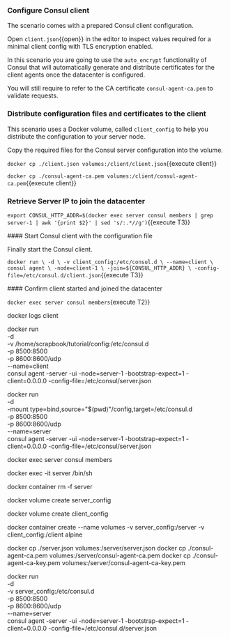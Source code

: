 ### Configure Consul client

The scenario comes with a prepared Consul client configuration.

Open `client.json`{{open}} in the editor to inspect values required for a minimal client config with TLS encryption enabled.

In this scenario you are going to use the `auto_encrypt` functionality of Consul that will automatically generate and distribute certificates for the client agents once the datacenter is configured.

You will still require to refer to the CA certificate `consul-agent-ca.pem` to validate requests.

### Distribute configuration files and certificates to the client

This scenario uses a Docker volume, called `client_config` to help you distribute the configuration to your server node.


Copy the required files for the Consul server configuration into the volume.

`docker cp ./client.json volumes:/client/client.json`{{execute client}}

`docker cp ./consul-agent-ca.pem volumes:/client/consul-agent-ca.pem`{{execute client}}

### Retrieve Server IP to join the datacenter

`export CONSUL_HTTP_ADDR=$(docker exec server consul members | grep server-1 | awk '{print $2}' | sed 's/:.*//g')`{{execute T3}}

#### Start Consul client with the configuration file

Finally start the Consul client.

`docker run \
    -d \
    -v client_config:/etc/consul.d \
    --name=client \
    consul agent \
     -node=client-1 \
     -join=${CONSUL_HTTP_ADDR} \
     -config-file=/etc/consul.d/client.json`{{execute T3}}


#### Confirm client started and joined the datacenter

`docker exec server consul members`{execute T2}}


docker logs client


docker run \
    -d \
    -v /home/scrapbook/tutorial/config:/etc/consul.d \
    -p 8500:8500 \
    -p 8600:8600/udp \
    --name=client \
    consul agent -server -ui -node=server-1 -bootstrap-expect=1 -client=0.0.0.0 
    -config-file=/etc/consul/server.json

docker run \
    -d \
    -mount type=bind,source="$(pwd)"/config,target=/etc/consul.d  \
    -p 8500:8500 \
    -p 8600:8600/udp \
    --name=server \
    consul agent -server -ui -node=server-1 -bootstrap-expect=1 -client=0.0.0.0 
    -config-file=/etc/consul/server.json


docker exec server consul members

docker exec -it server /bin/sh

docker container rm -f server


docker volume create server_config

docker volume create client_config

docker container create --name volumes -v server_config:/server -v client_config:/client alpine

docker cp ./server.json volumes:/server/server.json
docker cp ./consul-agent-ca.pem volumes:/server/consul-agent-ca.pem
docker cp ./consul-agent-ca-key.pem volumes:/server/consul-agent-ca-key.pem

docker run \
    -d \
    -v server_config:/etc/consul.d \
    -p 8500:8500 \
    -p 8600:8600/udp \
    --name=server \
    consul agent -server -ui -node=server-1 -bootstrap-expect=1 -client=0.0.0.0 -config-file=/etc/consul.d/server.json